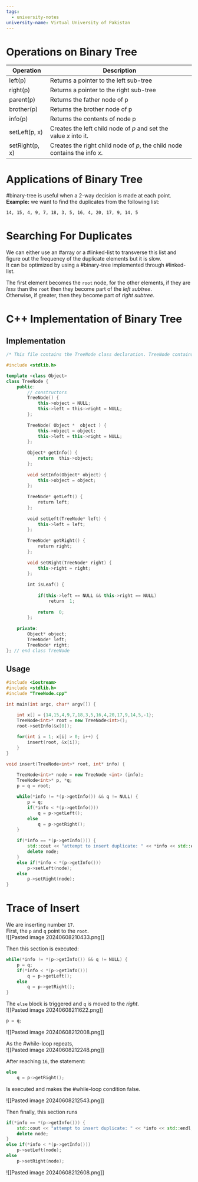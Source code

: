```yaml
---
tags:
  - university-notes
university-name: Virtual University of Pakistan
---
```


# Operations on Binary Tree

| **Operation**  | **Description**                                                            |
| -------------- | -------------------------------------------------------------------------- |
| left(p)        | Returns a pointer to the left sub-tree                                     |
| right(p)       | Returns a pointer to the right sub-tree                                    |
| parent(p)      | Returns the father node of p                                               |
| brother(p)     | Returns the brother node of p                                              |
| info(p)        | Returns the contents of node p                                             |
| setLeft(p, x)  | Creates the left child node of _p_ and set the value _x_ into it.          |
| setRight(p, x) | Creates the right child node of _p_, the child node contains the info _x_. |

# Applications of Binary Tree
#binary-tree is useful when a 2-way decision is made at each point.  
**Example:** we want to find the duplicates from the following list:

```
14, 15, 4, 9, 7, 18, 3, 5, 16, 4, 20, 17, 9, 14, 5
```

# Searching For Duplicates
We can either use an #array or a #linked-list to transverse this list and figure out the frequency of the duplicate elements but it is slow.  
It can be optimized by using a #binary-tree implemented through #linked-list.

The first element becomes the `root` node, for the other elements, if they are _less_ than the `root` then they become part of the _left subtree_.  
Otherwise, if greater, then they become part of _right subtree_.

# C++ Implementation of Binary Tree

## Implementation

```cpp
/* This file contains the TreeNode class declaration. TreeNode contains the functionality for a binary tree node. */

#include <stdlib.h>

template <class Object>
class TreeNode {
	public:
		// constructors
		TreeNode() {
			this->object = NULL;
			this->left = this->right = NULL;
		};
  
		TreeNode( Object *  object ) {
			this->object = object;
			this->left = this->right = NULL;
		};
		
		Object* getInfo() {
			return  this->object;
		};
		
		void setInfo(Object* object) {
			this->object = object;
		};
		
		TreeNode* getLeft() {
			return left;
		};
		
		void setLeft(TreeNode* left) {
			this->left = left;
		};
		
		TreeNode* getRight() {
			return right;
		};
		
		void setRight(TreeNode* right) {
			this->right = right;
		};
		
		int isLeaf() {
		
			if(this->left == NULL && this->right == NULL)
				return  1;
				
			return  0;
		};
 
	private:
		Object* object;
		TreeNode* left;
		TreeNode* right;
}; // end class TreeNode
```

## Usage

```cpp
#include <iostream>
#include <stdlib.h>
#include "TreeNode.cpp"

int main(int argc, char* argv[]) {

    int x[] = {14,15,4,9,7,18,3,5,16,4,20,17,9,14,5,-1};
    TreeNode<int>* root = new TreeNode<int>();
    root->setInfo(&x[0]);
    
    for(int i = 1; x[i] > 0; i++) {
        insert(root, &x[i]);
    }
}

void insert(TreeNode<int>* root, int* info) {

    TreeNode<int>* node = new TreeNode <int> (info);
    TreeNode<int>* p, *q;
    p = q = root;
    
    while(*info != *(p->getInfo()) && q != NULL) {
        p = q;
        if(*info < *(p->getInfo()))
            q = p->getLeft();
        else
            q = p->getRight();
    }
    
    if(*info == *(p->getInfo())) {
        std::cout << "attempt to insert duplicate: " << *info << std::endl;
        delete node;
    }
    else if(*info < *(p->getInfo()))
        p->setLeft(node);
    else
        p->setRight(node);
}

```

# Trace of Insert
We are inserting number `17`.  
First, the `p` and `q` point to the `root`.  
![[Pasted image 20240608210433.png]]

Then this section is executed:

```cpp
while(*info != *(p->getInfo()) && q != NULL) {
	p = q;
	if(*info < *(p->getInfo()))
		q = p->getLeft();
	else
		q = p->getRight();
}
```

The `else` block is triggered and `q` is moved to the _right_.  
![[Pasted image 20240608211622.png]]

```cpp
p = q;
```

![[Pasted image 20240608212008.png]]

As the #while-loop repeats,  
![[Pasted image 20240608212248.png]]

After reaching `16`, the statement:  

```cpp
else
    q = p->getRight();
```

Is executed and makes the #while-loop condition false.

![[Pasted image 20240608212543.png]]

Then finally, this section runs

```cpp
if(*info == *(p->getInfo())) {
    std::cout << "attempt to insert duplicate: " << *info << std::endl;
    delete node;
}
else if(*info < *(p->getInfo()))
    p->setLeft(node);
else
    p->setRight(node);
```

![[Pasted image 20240608212608.png]]
